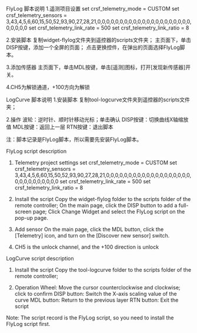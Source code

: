 FlyLog 脚本说明
1.遥测项目设置
set crsf_telemetry_mode = CUSTOM
set crsf_telemetry_sensors = 3,43,4,5,6,60,15,50,52,93,90,27,28,21,0,0,0,0,0,0,0,0,0,0,0,0,0,0,0,0,0,0,0,0,0,0,0,0,0,0
set crsf_telemetry_link_rate = 500
set crsf_telemetry_link_ratio = 8

2.安装脚本
复制widget-flylog文件夹到遥控器的scripts文件夹；
主页面下，单击DISP按键，添加一个全屏的页面；
点击更换控件，在弹出的页面选择FlyLog脚本。

3.添加传感器
主页面下，单击MDL按键，单击[遥测]图标，打开[发现新传感器]开关。

4.CH5为解锁通道，+100方向为解锁

LogCurve 脚本说明
1.安装脚本
复制tool-logcurve文件夹到遥控器的scripts文件夹；

2.操作
波轮：逆时针、顺时针移动光标；单击确认
DISP按键：切换曲线X轴缩放值
MDL按键：返回上一层
RTN按键：退出脚本

注：脚本记录是FlyLog脚本，所以需要先安装FlyLog脚本。

FlyLog script description
1. Telemetry project settings
set crsf_telemetry_mode = CUSTOM
set crsf_telemetry_sensors = 3,43,4,5,6,60,15,50,52,93,90,27,28,21,0,0,0,0,0,0,0,0,0,0,0,0,0,0,0,0,0,0,0,0,0,0,0,0,0,0,0,0,0
set crsf_telemetry_link_rate = 500
set crsf_telemetry_link_ratio = 8

2. Install the script
Copy the widget-flylog folder to the scripts folder of the remote controller;
On the main page, click the DISP button to add a full-screen page;
Click Change Widget and select the FlyLog script on the pop-up page.

3. Add sensor
On the main page, click the MDL button, click the [Telemetry] icon, and turn on the [Discover new sensor] switch.

4. CH5 is the unlock channel, and the +100 direction is unlock

LogCurve script description
1. Install the script
Copy the tool-logcurve folder to the scripts folder of the remote controller;

2. Operation
Wheel: Move the cursor counterclockwise and clockwise; click to confirm
DISP button: Switch the X-axis scaling value of the curve
MDL button: Return to the previous layer
RTN button: Exit the script

Note: The script record is the FlyLog script, so you need to install the FlyLog script first.
